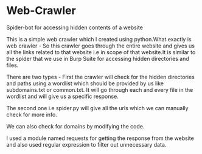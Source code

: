 # Web-Crawler
Spider-bot for accessing hidden contents of a website

This is a simple web crawler which I created using python.What exactly is web crawler - So this crawler goes through the entire website and gives us all the links related to that website 
i.e in scope of that website.It is similar to the spider that we use in Burp Suite for accessing hidden directories and files.

There are two types - First the crawler will check for the hidden directories and paths using a wordlist which should be provided by us like subdomains.txt or common.txt.
It will go through each and every file in the wordlist and will give us a specific response.

The second one i.e spider.py will give all the urls which we can manually check for more info.

We can also check for domains by modifying the code.

I used a module named requests for getting the response from the website and also used regular expression to filter out unnecessary data.
